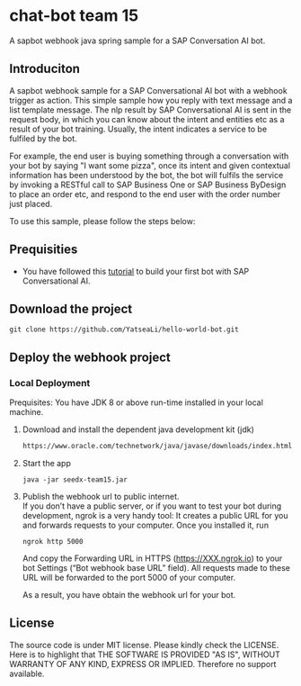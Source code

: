 # chat-bot team 15
A sapbot webhook java spring sample for a SAP Conversation AI bot.

## Introduciton
A sapbot webhook sample for a SAP Conversational AI bot with a webhook trigger as action. This simple sample how you reply with text message and a list template message. The nlp result by 
SAP Conversational AI is sent in the request body, in which you can know about the intent and entities etc as a result of your bot training. Usually, the intent indicates a service to be fulfiled by the bot.

For example, the end user is buying something through a conversation with your bot by saying "I want some pizza", once its intent and given contextual information has been understood by the bot, the bot will fulfils the service by invoking a RESTful call to SAP Business One or SAP Business ByDesign to place an order 
etc, and respond to the end user with the order number 
just placed.

To use this sample, please follow the steps below:

## Prequisities
* You have followed this [tutorial](https://recast.ai/blog/build-your-first-bot-with-recast-ai/) to build your first bot with SAP Conversational AI.

## Download the project
```
git clone https://github.com/YatseaLi/hello-world-bot.git
```

## Deploy the webhook project
### Local Deployment
Prequisites: You have JDK 8 or above run-time installed in your local machine.

1. Download and install the dependent java development kit (jdk)
   ```sh
   https://www.oracle.com/technetwork/java/javase/downloads/index.html
   ```
2. Start the app
    ```
    java -jar seedx-team15.jar
    ```
3. Publish the webhook url to public internet.
    <br/>If you don’t have a public server, or if you want to test your bot during development, ngrok is a very handy tool: It creates a public URL for you and forwards requests to your computer. Once you installed it, run 
    ```
    ngrok http 5000
    ``` 
    And copy the Forwarding URL in HTTPS (https://XXX.ngrok.io) to your bot Settings (“Bot webhook base URL” field). All requests made to these URL will be forwarded to the port 5000 of your computer.

    As a result, you have obtain the webhook url for your bot.

## License
The source code is under MIT license. Please kindly check the LICENSE. Here is to highlight that THE SOFTWARE IS PROVIDED "AS IS", WITHOUT WARRANTY OF ANY KIND, EXPRESS OR IMPLIED. Therefore no support available.
